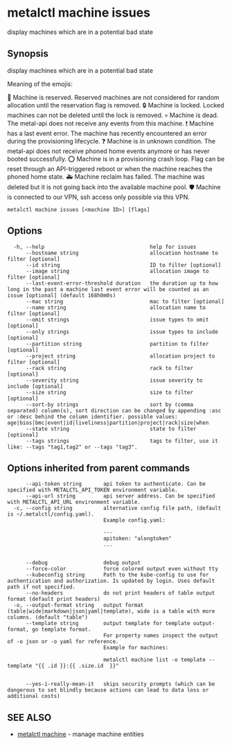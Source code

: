 # metalctl machine issues

display machines which are in a potential bad state

## Synopsis

display machines which are in a potential bad state

Meaning of the emojis:

🚧 Machine is reserved. Reserved machines are not considered for random allocation until the reservation flag is removed.
🔒 Machine is locked. Locked machines can not be deleted until the lock is removed.
💀 Machine is dead. The metal-api does not receive any events from this machine.
❗ Machine has a last event error. The machine has recently encountered an error during the provisioning lifecycle.
❓ Machine is in unknown condition. The metal-api does not receive phoned home events anymore or has never booted successfully.
⭕ Machine is in a provisioning crash loop. Flag can be reset through an API-triggered reboot or when the machine reaches the phoned home state.
🚑 Machine reclaim has failed. The machine was deleted but it is not going back into the available machine pool.
🛡️  Machine is connected to our VPN, ssh access only possible via this VPN.


```
metalctl machine issues [<machine ID>] [flags]
```

## Options

```
  -h, --help                                  help for issues
      --hostname string                       allocation hostname to filter [optional]
      --id string                             ID to filter [optional]
      --image string                          allocation image to filter [optional]
      --last-event-error-threshold duration   the duration up to how long in the past a machine last event error will be counted as an issue [optional] (default 168h0m0s)
      --mac string                            mac to filter [optional]
      --name string                           allocation name to filter [optional]
      --omit strings                          issue types to omit [optional]
      --only strings                          issue types to include [optional]
      --partition string                      partition to filter [optional]
      --project string                        allocation project to filter [optional]
      --rack string                           rack to filter [optional]
      --severity string                       issue severity to include [optional]
      --size string                           size to filter [optional]
      --sort-by strings                       sort by (comma separated) column(s), sort direction can be changed by appending :asc or :desc behind the column identifier. possible values: age|bios|bmc|event|id|liveliness|partition|project|rack|size|when
      --state string                          state to filter [optional]
      --tags strings                          tags to filter, use it like: --tags "tag1,tag2" or --tags "tag3".
```

## Options inherited from parent commands

```
      --api-token string       api token to authenticate. Can be specified with METALCTL_API_TOKEN environment variable.
      --api-url string         api server address. Can be specified with METALCTL_API_URL environment variable.
  -c, --config string          alternative config file path, (default is ~/.metalctl/config.yaml).
                               Example config.yaml:
                               
                               ---
                               apitoken: "alongtoken"
                               ...
                               
                               
      --debug                  debug output
      --force-color            force colored output even without tty
      --kubeconfig string      Path to the kube-config to use for authentication and authorization. Is updated by login. Uses default path if not specified.
      --no-headers             do not print headers of table output format (default print headers)
  -o, --output-format string   output format (table|wide|markdown|json|yaml|template), wide is a table with more columns. (default "table")
      --template string        output template for template output-format, go template format.
                               For property names inspect the output of -o json or -o yaml for reference.
                               Example for machines:
                               
                               metalctl machine list -o template --template "{{ .id }}:{{ .size.id  }}"
                               
                               
      --yes-i-really-mean-it   skips security prompts (which can be dangerous to set blindly because actions can lead to data loss or additional costs)
```

## SEE ALSO

* [metalctl machine](metalctl_machine.md)	 - manage machine entities

